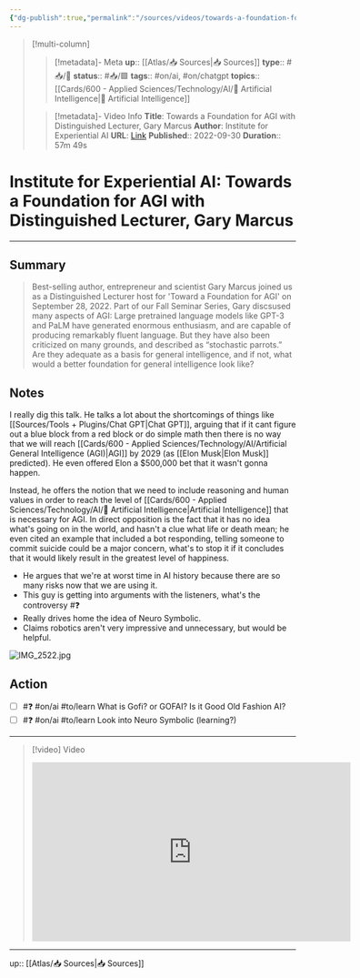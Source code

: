 ```yaml
---
{"dg-publish":true,"permalink":"/sources/videos/towards-a-foundation-for-agi-with-distinguished-lecturer-gary-marcus/","title":"Towards a Foundation for AGI with Distinguished Lecturer, Gary Marcus"}
---
```


> [!multi-column]
>
>> [!metadata]- Meta
>> **up**:: [[Atlas/📥 Sources\|📥 Sources]]
>> **type**:: #📥/🎥 
>> **status**:: #📥/🟩
>> **tags**:: #on/ai, #on/chatgpt 
>> **topics**:: [[Cards/600 - Applied Sciences/Technology/AI/🤖 Artificial Intelligence\|🤖 Artificial Intelligence]]
>
>> [!metadata]- Video Info
>> **Title**: Towards a Foundation for AGI with Distinguished Lecturer, Gary Marcus
>> **Author**: Institute for Experiential AI
>> **URL**: [Link](https://youtu.be/w2Ck-HzMdxI)
>> **Published**:: 2022-09-30
>> **Duration**:: 57m 49s

# Institute for Experiential AI: Towards a Foundation for AGI with Distinguished Lecturer, Gary Marcus

---

## Summary
> Best-selling author, entrepreneur and scientist Gary Marcus joined us as a Distinguished Lecturer host for 'Toward a Foundation for AGI' on September 28, 2022. Part of our Fall Seminar Series, Gary discsused many aspects of AGI: Large pretrained language models like GPT-3 and PaLM have generated enormous enthusiasm, and are capable of producing remarkably fluent language. But they have also been criticized on many grounds, and described as “stochastic parrots.” Are they adequate as a basis for general intelligence, and if not, what would a better foundation for general intelligence look like?

## Notes

I really dig this talk. He talks a lot about the shortcomings of things like [[Sources/Tools + Plugins/Chat GPT\|Chat GPT]], arguing that if it cant figure out a blue block from a red block or do simple math then there is no way that we will reach [[Cards/600 - Applied Sciences/Technology/AI/Artificial General Intelligence (AGI)\|AGI]] by 2029 (as [[Elon Musk\|Elon Musk]] predicted). He even offered Elon a $500,000 bet that it wasn't gonna happen. 

Instead, he offers the notion that we need to include reasoning and human values in order to reach the level of [[Cards/600 - Applied Sciences/Technology/AI/🤖 Artificial Intelligence\|Artificial Intelligence]] that is necessary for AGI. In direct opposition is the fact that it has no idea what's going on in the world, and hasn't a clue what life or death mean; he even cited an example that included a bot responding, telling someone to commit suicide could be a major concern, what's to stop it if it concludes that it would likely result in the greatest level of happiness.

- He argues that we're at worst time in AI history because there are so many risks now that we are using it.
- This guy is getting into arguments with the listeners, what's the controversy #❓ 
- Really drives home the idea of Neuro Symbolic.
- Claims robotics aren't very impressive and unnecessary, but would be helpful.


![IMG_2522.jpg](/img/user/Extras/Attachments/IMG_2522.jpg)

## Action
- [ ] #❓ #on/ai #to/learn  What is Gofi? or GOFAI? Is it Good Old Fashion AI? 
- [ ] #❓ #on/ai #to/learn Look into Neuro Symbolic (learning?)

---

> [!video] Video
> <center><iframe width="560" height="315" src="https://www.youtube.com/embed/w2Ck-HzMdxI" frameborder="0" allow="accelerometer; autoplay; encrypted-media; gyroscope; picture-in-picture" allowfullscreen></iframe></center>

---
up:: [[Atlas/📥 Sources\|📥 Sources]]

